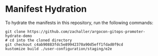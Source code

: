 # Manifest Hydration

To hydrate the manifests in this repository, run the following commands:

```shell
git clone https://github.com/zachaller/argocon-gitops-promoter-hydrate-demo
# cd into the cloned directory
git checkout c4ab90883fdc5e89942370a90d5eff1fdad0f9cd
kustomize build ./user-configuration/staging/e2e
```
